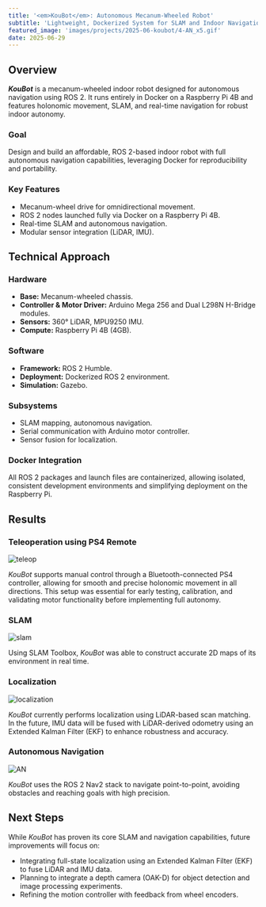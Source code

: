 ```yaml
---
title: '<em>KouBot</em>: Autonomous Mecanum-Wheeled Robot'
subtitle: 'Lightweight, Dockerized System for SLAM and Indoor Navigation'
featured_image: 'images/projects/2025-06-koubot/4-AN_x5.gif'
date: 2025-06-29
---
```


## Overview

***KouBot*** is a mecanum-wheeled indoor robot designed for autonomous navigation using ROS 2. It runs entirely in Docker on a Raspberry Pi 4B and features holonomic movement, SLAM, and real-time navigation for robust indoor autonomy.

### Goal

Design and build an affordable, ROS 2-based indoor robot with full autonomous navigation capabilities, leveraging Docker for reproducibility and portability.

### Key Features

- Mecanum-wheel drive for omnidirectional movement.
- ROS 2 nodes launched fully via Docker on a Raspberry Pi 4B.
- Real-time SLAM and autonomous navigation.
- Modular sensor integration (LiDAR, IMU).

## Technical Approach

### Hardware

- **Base:** Mecanum-wheeled chassis.
- **Controller & Motor Driver:** Arduino Mega 256 and Dual L298N H-Bridge modules.
- **Sensors:** 360° LiDAR, MPU9250 IMU.
- **Compute:** Raspberry Pi 4B (4GB).

### Software

- **Framework:** ROS 2 Humble.
- **Deployment:** Dockerized ROS 2 environment.
- **Simulation:** Gazebo.

### Subsystems

- SLAM mapping, autonomous navigation.
- Serial communication with Arduino motor controller.
- Sensor fusion for localization.


### Docker Integration

All ROS 2 packages and launch files are containerized, allowing isolated, consistent development environments and simplifying deployment on the Raspberry Pi.


## Results

### Teleoperation using PS4 Remote

![teleop](/images/projects/2025-06-koubot/1-teleop.gif)

*KouBot* supports manual control through a Bluetooth-connected PS4 controller, allowing for smooth and precise holonomic movement in all directions. This setup was essential for early testing, calibration, and validating motor functionality before implementing full autonomy.

### SLAM

![slam](/images/projects/2025-06-koubot/2-mapping_x5.gif)

Using SLAM Toolbox, *KouBot* was able to construct accurate 2D maps of its environment in real time. 

### Localization

![localization](/images/projects/2025-06-koubot/3-localization_x5.gif)

*KouBot* currently performs localization using LiDAR-based scan matching. In the future, IMU data will be fused with LiDAR-derived odometry using an Extended Kalman Filter (EKF) to enhance robustness and accuracy.

### Autonomous Navigation

![AN](/images/projects/2025-06-koubot/4-AN_x5.gif)

*KouBot* uses the ROS 2 Nav2 stack to navigate point-to-point, avoiding obstacles and reaching goals with high precision.

## Next Steps

While *KouBot* has proven its core SLAM and navigation capabilities, future improvements will focus on:

- Integrating full-state localization using an Extended Kalman Filter (EKF) to fuse LiDAR and IMU data.
- Planning to integrate a depth camera (OAK-D) for object detection and image processing experiments.
- Refining the motion controller with feedback from wheel encoders.

